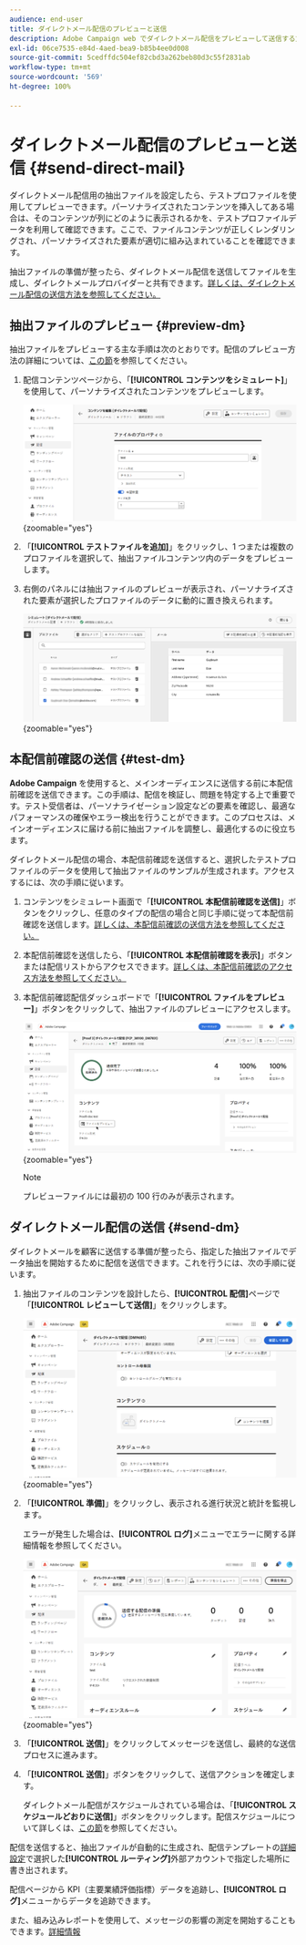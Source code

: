 ```yaml
---
audience: end-user
title: ダイレクトメール配信のプレビューと送信
description: Adobe Campaign web でダイレクトメール配信をプレビューして送信する方法について説明します。
exl-id: 06ce7535-e84d-4aed-bea9-b85b4ee0d008
source-git-commit: 5cedffdc504ef82cbd3a262beb80d3c55f2831ab
workflow-type: tm+mt
source-wordcount: '569'
ht-degree: 100%

---
```


# ダイレクトメール配信のプレビューと送信 {#send-direct-mail}

ダイレクトメール配信用の抽出ファイルを設定したら、テストプロファイルを使用してプレビューできます。パーソナライズされたコンテンツを挿入してある場合は、そのコンテンツが列にどのように表示されるかを、テストプロファイルデータを利用して確認できます。ここで、ファイルコンテンツが正しくレンダリングされ、パーソナライズされた要素が適切に組み込まれていることを確認できます。

抽出ファイルの準備が整ったら、ダイレクトメール配信を送信してファイルを生成し、ダイレクトメールプロバイダーと共有できます。[詳しくは、ダイレクトメール配信の送信方法を参照してください。](#dm-send)

## 抽出ファイルのプレビュー {#preview-dm}

抽出ファイルをプレビューする主な手順は次のとおりです。配信のプレビュー方法の詳細については、[この節](../preview-test/preview-content.md)を参照してください。

1. 配信コンテンツページから、「**[!UICONTROL コンテンツをシミュレート]**」を使用して、パーソナライズされたコンテンツをプレビューします。

   ![](assets/dm-simulate.png){zoomable="yes"}

1. 「**[!UICONTROL テストファイルを追加]**」をクリックし、1 つまたは複数のプロファイルを選択して、抽出ファイルコンテンツ内のデータをプレビューします。

1. 右側のパネルには抽出ファイルのプレビューが表示され、パーソナライズされた要素が選択したプロファイルのデータに動的に置き換えられます。

   ![](assets/dm-preview-right.png){zoomable="yes"}

## 本配信前確認の送信 {#test-dm}

**Adobe Campaign** を使用すると、メインオーディエンスに送信する前に本配信前確認を送信できます。この手順は、配信を検証し、問題を特定する上で重要です。テスト受信者は、パーソナライゼーション設定などの要素を確認し、最適なパフォーマンスの確保やエラー検出を行うことができます。このプロセスは、メインオーディエンスに届ける前に抽出ファイルを調整し、最適化するのに役立ちます。

ダイレクトメール配信の場合、本配信前確認を送信すると、選択したテストプロファイルのデータを使用して抽出ファイルのサンプルが生成されます。アクセスするには、次の手順に従います。

1. コンテンツをシミュレート画面で「**[!UICONTROL 本配信前確認を送信]**」ボタンをクリックし、任意のタイプの配信の場合と同じ手順に従って本配信前確認を送信します。[詳しくは、本配信前確認の送信方法を参照してください。](../preview-test/test-deliveries.md)

1. 本配信前確認を送信したら、「**[!UICONTROL 本配信前確認を表示]**」ボタンまたは配信リストからアクセスできます。[詳しくは、本配信前確認のアクセス方法を参照してください。](../preview-test/test-deliveries.md#access-test-deliveries)

1. 本配信前確認配信ダッシュボードで「**[!UICONTROL ファイルをプレビュー]**」ボタンをクリックして、抽出ファイルのプレビューにアクセスします。

   ![](assets/dm-proof.png){zoomable="yes"}

   >[!NOTE]
   >
   >プレビューファイルには最初の 100 行のみが表示されます。

## ダイレクトメール配信の送信 {#send-dm}

ダイレクトメールを顧客に送信する準備が整ったら、指定した抽出ファイルでデータ抽出を開始するために配信を送信できます。これを行うには、次の手順に従います。

1. 抽出ファイルのコンテンツを設計したら、**[!UICONTROL 配信]**&#x200B;ページで「**[!UICONTROL レビューして送信]**」をクリックします。

   ![](assets/dm-review-send.png){zoomable="yes"}

1. 「**[!UICONTROL 準備]**」をクリックし、表示される進行状況と統計を監視します。

   エラーが発生した場合は、**[!UICONTROL ログ]**&#x200B;メニューでエラーに関する詳細情報を参照してください。

   ![](assets/dm-prepare.png){zoomable="yes"}

1. 「**[!UICONTROL 送信]**」をクリックしてメッセージを送信し、最終的な送信プロセスに進みます。

1. 「**[!UICONTROL 送信]**」ボタンをクリックして、送信アクションを確定します。

   ダイレクトメール配信がスケジュールされている場合は、「**[!UICONTROL スケジュールどおりに送信]**」ボタンをクリックします。配信スケジュールについて詳しくは、[この節](../msg/gs-messages.md#schedule-the-delivery-sending)を参照してください。

配信を送信すると、抽出ファイルが自動的に生成され、配信テンプレートの[詳細設定](../advanced-settings/delivery-settings.md)で選択した&#x200B;**[!UICONTROL ルーティング]**&#x200B;外部アカウントで指定した場所に書き出されます。

配信ページから KPI（主要業績評価指標）データを追跡し、**[!UICONTROL ログ]**&#x200B;メニューからデータを追跡できます。

また、組み込みレポートを使用して、メッセージの影響の測定を開始することもできます。[詳細情報](../reporting/direct-mail.md)
